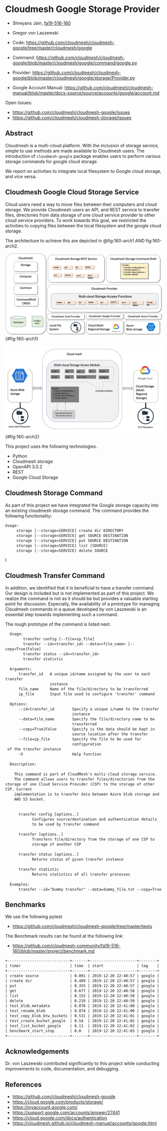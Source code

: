 # Cloudmesh Google Storage Provider

* Shreyans Jain, [fa19-516-160](https://github.com/cloudmesh-community/fa19-516-160/blob/master/project/report.md)   
* Gregor von Laszewski


* Code: <https://github.com/cloudmesh/cloudmesh-google/tree/master/cloudmesh/google>
* Command: <https://github.com/cloudmesh/cloudmesh-google/blob/master/cloudmesh/google/command/google.py>
* Provider: <https://github.com/cloudmesh/cloudmesh-google/blob/master/cloudmesh/google/storage/Provider.py> 
* Google Account Manual: <https://github.com/cloudmesh/cloudmesh-manual/blob/master/docs-source/source/accounts/google/account.md>

Open Issues:

* <https://github.com/cloudmesh/cloudmesh-google/issues>
* <https://github.com/cloudmesh/cloudmesh-storage/issues>

## Abstract

Cloudmesh is a multi-cloud platform. With the inclusion of storage
service,  simple to use methods are made
available to Cloudmesh users. The introduction of `cloudmesh-google` package enables users to perform various storage commands for google cloud storage.

We report on activities to integrate local filesystem to Google cloud
storage, and vice versa.
  
 
## Cloudmesh Google Cloud Storage Service  

Cloud users need a way to move files between their computers and cloud
storage. We provide Cloudmesh users an API, and REST service to transfer
files, directories from data storage of one cloud service provider to
other cloud service providers. To work towards this goal, we restricted
the activities to copying files between the local filesystem and the google cloud storage.

The architecture to achieve this are depicted in @fig:160-arch1 AND fig:160-arch2.

![Cloudmesh Storage Layered Architecture](images/gregor-cloud-storage.png){#fig:160-arch1}

![CLoudmesh Integration of the Google Provider](images/Architecture_v2.png){#fig:160-arch2}

This project uses the following technologies.

* Python
* Cloudmesh storage
* OpenAPI 3.0.2
* REST
* Google Cloud Storage

## Cloudmesh Storage Command

As part of this project we have integrated the Google storage capacity
into an existing cloudmesh storage command. The command provides the
following functionality:

```
Usage:
     storage [--storage=SERVICE] create dir DIRECTORY
     storage [--storage=SERVICE] get SOURCE DESTINATION 
     storage [--storage=SERVICE] put SOURCE DESTINATION 
     storage [--storage=SERVICE] list [SOURCE] 
     storage [--storage=SERVICE] delete SOURCE

```

I
## Cloudmesh Transfer Command

In addition, we identified that it is beneficial to have a transfer
command. Our design is included but is not implemented as part of this
project. We realize the command is not as it should be but provides a
valuable starting point for discussion. Especially, the availability of a
prototype for managing Cloudmesh commands in a queue developed by von
Laszewski is an essential step towards implementing such a command.

 
The rough prototype of the command is listed next.

```
  Usage:
        transfer config [--file=ip_file]
        transfer --id=<transfer_id> --data=<file_name> [--copy=True|False]
        transfer status --id=<transfer_id>
        transfer statistic

  Arguments:
      transfer_id   A unique id/name assigned by the user to each transfer 
                    instance
      file_name     Name of the file/directory to be transferred
      ip_file       Input file used to configure 'transfer' command

  Options:
      --id=transfer_id        Specify a unique i/name to the transfer 
                              instance
      --data=file_name        Specify the file/directory name to be 
                              transferred
      --copy=True|False       Specify is the data should be kept in 
                              source location after the transfer 
      --file=ip_file          Specify the file to be used for 
                              configuration
 of the transfer instance 
      -h                      Help function

  Description:
  
    This command is part of CloudMesh's multi-cloud storage service.
    The command allows users to transfer files/directories from the storage of one Cloud Service Provider (CSP) to the storage of other CSP. Current
    implementation is to transfer data between Azure blob storage and
    AWS S3 bucket.


      transfer config [options..]
            Configures source/destination and authentication details 
            to be used by transfer command 

      transfer [options..]
            Transfers file/directory from the storage of one CSP to 
            storage of another CSP 

      transfer status [options..]
            Returns status of given transfer instance

      transfer statistic
            Returns statistics of all transfer processes

  Examples:
      transfer --id="Dummy transfer" --data=dummy_file.txt --copy=True
```


## Benchmarks

We use the following pytest

* <https://github.com/cloudmesh/cloudmesh-google/tree/master/tests>

The Benchmark results can be found at the following link:

* <https://github.com/cloudmesh-community/fa19-516-160/blob/master/project/benchmark.md>

```
+----------------------------+-------+---------------------+--------+
| timer                      | time  | start               | tag    |
+----------------------------+-------+---------------------+--------+
| create source              | 0.001 | 2019-12-20 22:40:57 | google |
| create dir                 | 0.489 | 2019-12-20 22:40:57 | google |
| put                        | 0.355 | 2019-12-20 22:40:57 | google |
| get                        | 0.677 | 2019-12-20 22:40:58 | google |
| list                       | 0.152 | 2019-12-20 22:40:58 | google |
| delete                     | 0.219 | 2019-12-20 22:40:59 | google |
| test_blob_metadata         | 0.076 | 2019-12-20 22:41:00 | google |
| test_rename_blob           | 0.074 | 2019-12-20 22:41:00 | google |
| test_copy_blob_btw_buckets | 0.531 | 2019-12-20 22:41:01 | google |
| test_create_bucket_google  | 0.54  | 2019-12-20 22:41:02 | google |
| test_list_bucket_google    | 0.11  | 2019-12-20 22:41:02 | google |
| benchmark_start_stop       | 0.0   | 2019-12-20 22:41:03 | google |
+----------------------------+-------+---------------------+--------+
```

## Acknowledgements

Dr. von Laszewski contributed significantly to this project while
conducting improvements to code, documentation, and debugging.
 

## References 

* <https://github.com/cloudmesh/cloudmesh-google>
* <https://cloud.google.com/products/storage/>
* <https://myaccount.google.com/>
* <https://support.google.com/accounts/answer/27441>
* <https://cloud.google.com/docs/authentication>
* <https://cloudmesh.github.io/cloudmesh-manual/accounts/google.html>
